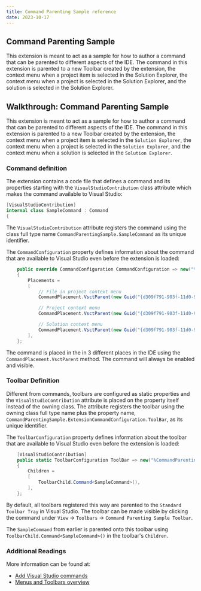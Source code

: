 ```yaml
---
title: Command Parenting Sample reference
date: 2023-10-17
---
```


## Command Parenting Sample

This extension is meant to act as a sample for how to author a command that can be parented to different aspects of the IDE. The command in this extension is parented to a new Toolbar created by the extension, the context menu when a project item is selected in the Solution Explorer, the context menu when a project is selected in the Solution Explorer, and the solution is selected in the Solution Explorer.

## Walkthrough: Command Parenting Sample

This extension is meant to act as a sample for how to author a command that can be parented to different aspects of the IDE. The command in this extension is parented to a new Toolbar created by the extension, the context menu when a project item is selected in the `Solution Explorer`, the context menu when a project is selected in the `Solution Explorer`, and the context menu when a solution is selected in the `Solution Explorer`.

### Command definition

The extension contains a code file that defines a command and its properties starting with the `VisualStudioContribution` class attribute which makes the command available to Visual Studio:

```csharp
[VisualStudioContribution]
internal class SampleCommand : Command
{
```

The `VisualStudioContribution` attribute registers the command using the class full type name `CommandParentingSample.SampleCommand` as its unique identifier.

The `CommandConfiguration` property defines information about the command that are available to Visual Studio even before the extension is loaded:

```csharp
    public override CommandConfiguration CommandConfiguration => new("%CommandParentingSample.SampleCommand.DisplayName%")
    {
        Placements =
        [
            // File in project context menu
            CommandPlacement.VsctParent(new Guid("{d309f791-903f-11d0-9efc-00a0c911004f}"), id: 521, priority: 0),

            // Project context menu
            CommandPlacement.VsctParent(new Guid("{d309f791-903f-11d0-9efc-00a0c911004f}"), id: 518, priority: 0),

            // Solution context menu
            CommandPlacement.VsctParent(new Guid("{d309f791-903f-11d0-9efc-00a0c911004f}"), id: 537, priority: 0),
        ],
    };
```

The command is placed in the in 3 different places in the IDE using the `CommandPlacement.VsctParent` method. The command will always be enabled and visible.

### Toolbar Definition

Different from commands, toolbars are configured as static properties and the `VisualStudioContribution` attribute is placed on the property itself instead of the owning class. The attribute registers the toolbar using the owning class full type name plus the property name, `CommandParentingSample.ExtensionCommandConfiguration.ToolBar`, as its unique identifier.

The `ToolbarConfiguration` property defines information about the toolbar that are available to Visual Studio even before the extension is loaded:

```csharp
    [VisualStudioContribution]
    public static ToolbarConfiguration ToolBar => new("%CommandParentingSample.ToolBar.DisplayName%")
    {
        Children =
        [
            ToolbarChild.Command<SampleCommand>(),
        ],
    };
```

By default, all toolbars registered this way are parented to the `Standard Toolbar Tray` in Visual Studio. The toolbar can be made visible by clicking the command under `View` -> `Toolbars` -> `Command Parenting Sample Toolbar`.

The `SampleCommand` from earlier is parented onto this toolbar using `ToolbarChild.Command<SampleCommand>()` in the toolbar's `Children`.

### Additional Readings

More information can be found at:

- [Add Visual Studio commands](https://learn.microsoft.com/visualstudio/extensibility/visualstudio.extensibility/command/command)
- [Menus and Toolbars overview](https://learn.microsoft.com/en-us/visualstudio/extensibility/visualstudio.extensibility/command/menus-and-toolbars?view=vs-2022)
